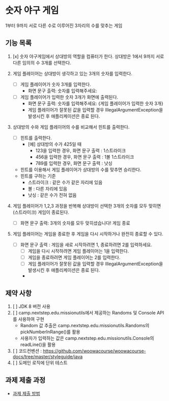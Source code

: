 # 숫자 야구 게임
1부터 9까지 서로 다른 수로 이루어진 3자리의 수를 맞추는 게임

## 기능 목록
1. [x] 숫자 야구게임에서 상대방의 역할을 컴퓨터가 한다. 상대방은 1에서 9까지 서로 다른 임의의 수 3개를 선택한다.

2. 게임 플레이어는 상대방이 생각하고 있는 3개의 숫자를 입력한다.
   - [ ] 게임 플레이어가 숫자 3개를 입력한다.
      - 화면 문구 출력: 숫자를 입력해주세요:
   - [ ] 게임 플레이어가 입력한 숫자 3개가 화면에 출력된다.
      - 화면 문구 출력: 숫자를 입력해주세요: {게임 플레이어가 입력한 숫자 3개}
      - 게임 플레이어가 잘못된 값을 입력할 경우 IllegalArgumentException을 발생시킨 후 애플리케이션은 종료 된다.

3. 상대방의 수와 게임 플레이어의 수를 비교해서 힌트를 출력한다.
   - [ ] 힌트를 출력한다.
      - [예] 상대방의 수가 425일 때
         - 123을 입력한 경우, 화면 문구 출력 : 1스트라이크
         - 456을 입력한 경우, 화면 문구 출력 : 1볼 1스트라이크
         - 789를 입력한 경우, 화면 문구 출력 : 낫싱
   - 힌트를 이용해서 게임 플레이어가 상대방의 수를 맞추면 승리한다.
   - 힌트를 구하는 기준
      - 스트라이크 : 같은 수가 같은 자리에 있음
      - 볼 : 다른 자리에 있음
      - 낫싱 : 같은 수가 전혀 없음

4. 게임 플레이어가 1,2,3 과정을 반복해 상대방이 선택한 3개의 숫자를 모두 맞히면(스트라이크) 게임이 종료된다.
   - [ ] 화면 문구 출력: 3개의 숫자를 모두 맞히셨습니다! 게임 종료

5. 게임 플레이어는 게임을 종료한 후 게임을 다시 시작하거나 완전히 종료할 수 있다.
   - [ ] 화면 문구 출력 : 게임을 새로 시작하려면 1, 종료하려면 2를 입력하세요.
      - [ ] 게임을 다시 시작하려면 게임 플레이어는 1을 입력한다.
      - [ ] 게임을 종료하려면 게임 플레이어는 2를 입력한다.
      - [ ] 게임 플레이어가 잘못된 값을 입력할 경우 IllegalArgumentException을 발생시킨 후 애플리케이션은 종료 된다.
      -
## 제약 사항
1. [ ] JDK 8 버전 사용
2. [ ] camp.nextstep.edu.missionutils에서 제공하는 Randoms 및 Console API를 사용하여 구현
   - Random 값 추출은 camp.nextstep.edu.missionutils.Randoms의 pickNumberInRange()를 활용
   - 사용자가 입력하는 값은 camp.nextstep.edu.missionutils.Console의 readLine()을 활용
3. [ ] 코드컨벤션 : https://github.com/woowacourse/woowacourse-docs/tree/master/styleguide/java
4. [ ] 도메인 로직에 단위 테스트

## 과제 제출 과정
* [과제 제출 방법](https://github.com/next-step/nextstep-docs/tree/master/precourse)
